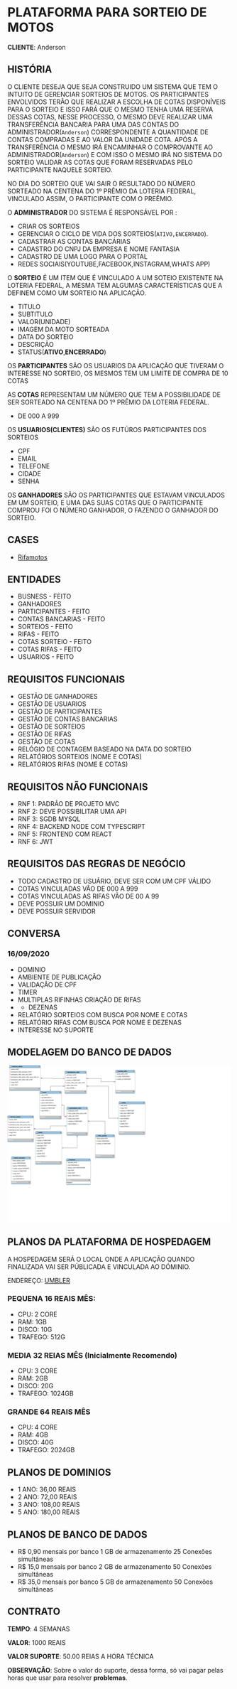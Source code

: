 # PLATAFORMA PARA SORTEIO DE MOTOS

**CLIENTE**: Anderson

## HISTÓRIA 

O CLIENTE DESEJA QUE SEJA CONSTRUIDO UM SISTEMA QUE TEM O INTUITO DE GERENCIAR SORTEIOS DE MOTOS. OS PARTICIPANTES ENVOLVIDOS TERÃO QUE REALIZAR A ESCOLHA DE COTAS DISPONÍVEIS PARA O SORTEIO E ISSO FARÁ QUE O MESMO TENHA UMA RESERVA DESSAS COTAS, NESSE PROCESSO, O MESMO DEVE REALIZAR UMA TRANSFERÊNCIA BANCARIA PARA UMA DAS CONTAS DO ADMINISTRADOR(`Anderson`) CORRESPONDENTE A QUANTIDADE DE CONTAS COMPRADAS E AO VALOR DA UNIDADE COTA. APÓS A TRANSFERÊNCIA O MESMO IRÁ ENCAMINHAR O COMPROVANTE AO ADMINISTRADOR(`Anderson`) E COM ISSO O MESMO IRÁ NO SISTEMA DO SORTEIO VALIDAR AS COTAS QUE FORAM RESERVADAS PELO PARTICIPANTE NAQUELE SORTEIO. 

NO DIA DO SORTEIO QUE VAI SAIR O RESULTADO DO NÚMERO SORTEADO NA CENTENA DO 1º PRÊMIO DA LOTERIA FEDERAL, VINCULADO ASSIM, O PARTICIPANTE COM O PREÊMIO.

O **ADMINISTRADOR** DO SISTEMA É RESPONSÁVEL POR : 

- CRIAR OS SORTEIOS
- GERENCIAR O CICLO DE VIDA DOS SORTEIOS(`ATIVO,ENCERRADO`).
- CADASTRAR AS CONTAS BANCÁRIAS  
- CADASTRO DO CNPJ DA EMPRESA E NOME FANTASIA
- CADASTRO DE UMA LOGO PARA O PORTAL
- REDES SOCIAIS(YOUTUBE,FACEBOOK,INSTAGRAM,WHATS APP)

O **SORTEIO** É UM ITEM QUE É VINCULADO A UM SOTEIO EXISTENTE NA LOTERIA FEDERAL, A MESMA TEM ALGUMAS CARACTERÍSTICAS QUE A DEFINEM COMO UM SORTEIO NA APLICAÇÃO.

- TITULO
- SUBTITULO
- VALOR(UNIDADE)
- IMAGEM DA MOTO SORTEADA
- DATA DO SORTEIO
- DESCRIÇÃO
- STATUS(**ATIVO**,**ENCERRADO**)

OS **PARTICIPANTES** SÃO OS USUARIOS DA APLICAÇÃO QUE TIVERAM O INTERESSE NO SORTEIO, OS MESMOS TEM UM LIMITE DE COMPRA DE 10 COTAS 

AS **COTAS** REPRESENTAM UM NÚMERO QUE TEM A POSSIBILIDADE DE SER SORTEADO NA CENTENA DO 1º PRÊMIO DA LOTERIA FEDERAL. 

- DE 000 A 999

OS **USUARIOS(CLIENTES)** SÃO OS FUTÚROS PARTICIPANTES DOS SORTEIOS  
- CPF
- EMAIL
- TELEFONE
- CIDADE
- SENHA

OS **GANHADORES** SÃO OS PARTICIPANTES QUE ESTAVAM VINCULADOS EM UM SORTEIO, E UMA DAS SUAS COTAS QUE O PARTICIPANTE COMPROU FOI O NÚMERO GANHADOR, O FAZENDO O GANHADOR DO SORTEIO.

## CASES     

- [Rifamotos](https://rifamotos.com)

## ENTIDADES

-  BUSNESS - FEITO
-  GANHADORES
-  PARTICIPANTES - FEITO
-  CONTAS BANCARIAS - FEITO
-  SORTEIOS - FEITO
-  RIFAS - FEITO
-  COTAS SORTEIO - FEITO
-  COTAS RIFAS - FEITO
-  USUARIOS - FEITO

## REQUISITOS FUNCIONAIS

- GESTÃO DE GANHADORES 
- GESTÃO DE USUARIOS
- GESTÃO DE PARTICIPANTES
- GESTÃO DE CONTAS BANCARIAS
- GESTÃO DE SORTEIOS
- GESTÃO DE RIFAS
- GESTÃO DE COTAS
- RELÓGIO DE CONTAGEM BASEADO NA DATA DO SORTEIO
- RELATÓRIOS SORTEIOS  (NOME E COTAS)
- RELATÓRIOS RIFAS  (NOME E COTAS)

## REQUISITOS NÃO FUNCIONAIS

- RNF 1: PADRÃO DE PROJETO MVC
- RNF 2: DEVE POSSIBILITAR UMA API
- RNF 3: SGDB MYSQL
- RNF 4: BACKEND NODE COM TYPESCRIPT
- RNF 5: FRONTEND COM REACT
- RNF 6: JWT

## REQUISITOS DAS REGRAS DE NEGÓCIO

- TODO CADASTRO DE USUÁRIO, DEVE SER COM UM CPF VÁLIDO
- COTAS VINCULADAS VÃO DE 000 A 999
- COTAS VINCULADAS AS RIFAS VÃO DE 00 A 99
- DEVE POSSUIR UM DOMINIO
- DEVE POSSUIR SERVIDOR

## CONVERSA 

### 16/09/2020

- DOMINIO 
- AMBIENTE DE PUBLICAÇÃO
- VALIDAÇÃO DE CPF
- TIMER
- MULTIPLAS RIFINHAS CRIAÇÃO DE RIFAS 
-  - DEZENAS
- RELATÓRIO SORTEIOS COM BUSCA POR NOME E COTAS
- RELATÓRIO RIFAS COM BUSCA POR NOME E DEZENAS 
- INTERESSE NO SUPORTE


## MODELAGEM DO BANCO DE DADOS

![](schema.svg)


## PLANOS DA PLATAFORMA DE HOSPEDAGEM  

A HOSPEDAGEM SERÁ O LOCAL ONDE A APLICAÇÃO QUANDO FINALIZADA VAI SER PÚBLICADA E VINCULADA AO DÓMINIO.

ENDEREÇO: [UMBLER](https://app.umbler.com/)

### PEQUENA 16 REAIS MÊS:
- CPU: 2 CORE
- RAM: 1GB
- DISCO: 10G
- TRAFEGO: 512G

### MEDIA 32 REIAS MÊS (Inicialmente Recomendo)
- CPU: 3 CORE
- RAM: 2GB
- DISCO: 20G
- TRAFEGO: 1024GB

### GRANDE 64 REAIS MÊS 
- CPU: 4 CORE
- RAM: 4GB
- DISCO: 40G
- TRAFEGO: 2024GB

## PLANOS DE DOMINIOS

- 1 ANO: 36,00 REAIS
- 2 ANO: 72,00 REAIS
- 3 ANO: 108,00 REAIS
- 5 ANO: 180,00 REAIS

## PLANOS DE BANCO DE DADOS

- R$ 0,90 mensais por banco	1 GB de armazenamento	25 Conexões simultâneas
- R$ 15,0 mensais por banco	2 GB de armazenamento	50 Conexões simultâneas
- R$ 35,0 mensais por banco	5 GB de armazenamento	50 Conexões simultâneas

## CONTRATO 

**TEMPO**: 4 SEMANAS

**VALOR**: 1000 REAIS

**VALOR SUPORTE**: 50.00 REIAS A HORA TÉCNICA

**OBSERVAÇÃO**: Sobre o valor do suporte, dessa forma, só vai pagar pelas horas que usar para resolver **problemas**. 
